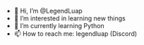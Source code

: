 - 👋 Hi, I’m @LegendLuap
- 👀 I’m interested in learning new things
- 🌱 I’m currently learning Python
- 📫 How to reach me: legendluap (Discord)
